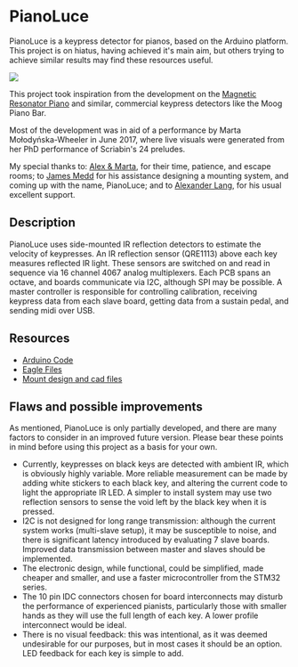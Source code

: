 # PianoLuce

PianoLuce is a keypress detector for pianos, based on the Arduino platform. This project is on hiatus, having achieved it's main aim, but others trying to achieve similar results may find these resources useful.

![](https://github.com/ChrisBall/PianoLuce/Media/Whole%20setup.jpg)

This project took inspiration from the development on the [Magnetic Resonator Piano](http://www.eecs.qmul.ac.uk/~andrewm/mrp.html) and similar, commercial keypress detectors like the Moog Piano Bar.

Most of the development was in aid of a performance by Marta Mołodyńska-Wheeler in June 2017, where live visuals were generated from her PhD performance of Scriabin's 24 preludes.

My special thanks to: [Alex & Marta](http://www.martamolo.com/), for their time, patience, and escape rooms; to [James Medd](http://jamesmedd.co.uk/) for his assistance designing a mounting system, and coming up with the name, PianoLuce; and to [Alexander Lang](http://langster1980.blogspot.co.uk/), for his usual excellent support.


## Description

PianoLuce uses side-mounted IR reflection detectors to estimate the velocity of keypresses. An IR reflection sensor (QRE1113) above each key measures reflected IR light. These sensors are switched on and read in sequence via 16 channel 4067 analog multiplexers. Each PCB spans an octave, and boards communicate via I2C, although SPI may be possible. A master controller is responsible for controlling calibration, receiving keypress data from each slave board, getting data from a sustain pedal, and sending midi over USB.

## Resources
- [Arduino Code](https://github.com/ChrisBall/PianoLuce/tree/master/Arduino)
- [Eagle Files](https://github.com/ChrisBall/PianoLuce/tree/master/Eagle)
- [Mount design and cad files](https://github.com/ChrisBall/PianoLuce/tree/master/SVG)

## Flaws and possible improvements

As mentioned, PianoLuce is only partially developed, and there are many factors to consider in an improved future version. Please bear these points in mind before using this project as a basis for your own.
- Currently, keypresses on black keys are detected with ambient IR, which is obviously highly variable. More reliable measurement can be made by adding white stickers to each black key, and altering the current code to light the appropriate IR LED. A simpler to install system may use two reflection sensors to sense the void left by the black key when it is pressed.
- I2C is not designed for long range transmission: although the current system works (multi-slave setup), it may be susceptible to noise, and there is significant latency introduced by evaluating 7 slave boards. Improved data transmission between master and slaves should be implemented.
- The electronic design, while functional, could be simplified, made cheaper and smaller, and use a faster microcontroller from the STM32 series.
- The 10 pin IDC connectors chosen for board interconnects may disturb the performance of experienced pianists, particularly those with smaller hands as they will use the full length of each key. A lower profile interconnect would be ideal.
- There is no visual feedback: this was intentional, as it was deemed undesirable for our purposes, but in most cases it should be an option. LED feedback for each key is simple to add.
